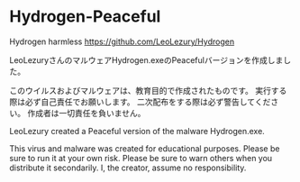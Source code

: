 # Hydrogen-Peaceful
Hydrogen harmless
https://github.com/LeoLezury/Hydrogen

LeoLezuryさんのマルウェアHydrogen.exeのPeacefulバージョンを作成しました。

このウイルスおよびマルウェアは、教育目的で作成されたものです。
実行する際は必ず自己責任でお願いします。
二次配布をする際は必ず警告してください。
作成者は一切責任を負いません。

LeoLezury created a Peaceful version of the malware Hydrogen.exe.

This virus and malware was created for educational purposes.
Please be sure to run it at your own risk.
Please be sure to warn others when you distribute it secondarily.
I, the creator, assume no responsibility.
